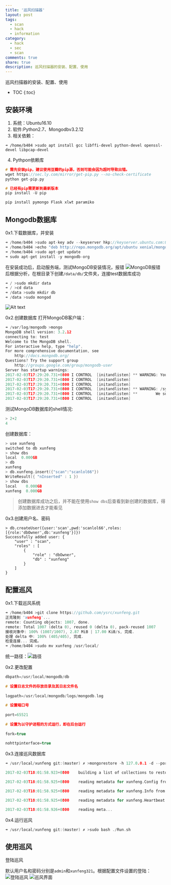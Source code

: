 ```yaml
---
title: '巡风扫描器'
layout: post
tags: 
  - scan
  - hack
  - information
category: 
  - hack
  - sec
  - scan
comments: true
share: true
description: 巡风扫描器的安装、配置、使用
---
```


巡风扫描器的安装、配置、使用

<!--more-->

* TOC
{:toc}


## 安装环境

1. 系统：Ubuntu16.10
2. 软件:Python2.7、Mongodbv3.2.12
3. 相关依赖：
```
➜ /home/b404 >sudo apt install gcc libffi-devel python-devel openssl-devel libpcap-devel
```
4. Pythpon依赖库

```c
# 需先安装pip，建议使用豆瓣的pip源，否则可能会因为超时导致出错。
wget https://sec.ly.com/mirror/get-pip.py --no-check-certificate
python get-pip.py

# 已经有pip需更新到最新版本
pip install -U pip

pip install pymongo Flask xlwt paramiko
```

## Mongodb数据库

0x1.下载数据库，并安装

```c
➜ /home/b404 >sudo apt-key adv --keyserver hkp://keyserver.ubuntu.com:80 --recv EA312927
➜ /home/b404 >echo "deb http://repo.mongodb.org/apt/ubuntu xenial/mongodb-org/3.2 multiverse" | sudo tee /etc/apt/sources.list.d/mongodb-org-3.2.list
➜ /home/b404 >sudo apt-get update
➜ sudo apt-get install -y mongodb-org
```

在安装成功后，启动服务端，测试MongoDB安装情况，报错
![MongoDB报错](/img/xunfeng/1486127676522.png)
后根据分析，在根目录下创建`/data/db/`文件夹，连接test数据库成功

```c
➜ / >sudo mkdir data     
➜ / >cd data 
➜ /data >sudo mkdir db
➜ /data >sudo mongod   
```
![Alt text](/img/xunfeng/1486128106371.png)

0x2.创建数据库
打开MongoDB客户端：

```c
➜ /var/log/mongodb >mongo
MongoDB shell version: 3.2.12
connecting to: test
Welcome to the MongoDB shell.
For interactive help, type "help".
For more comprehensive documentation, see
	http://docs.mongodb.org/
Questions? Try the support group
	http://groups.google.com/group/mongodb-user
Server has startup warnings: 
2017-02-03T17:29:20.731+0800 I CONTROL  [initandlisten] ** WARNING: You are running this process as the root user, which is not recommended.
2017-02-03T17:29:20.731+0800 I CONTROL  [initandlisten] 
2017-02-03T17:29:20.731+0800 I CONTROL  [initandlisten] 
2017-02-03T17:29:20.731+0800 I CONTROL  [initandlisten] ** WARNING: /sys/kernel/mm/transparent_hugepage/enabled is 'always'.
2017-02-03T17:29:20.731+0800 I CONTROL  [initandlisten] **        We suggest setting it to 'never'
2017-02-03T17:29:20.731+0800 I CONTROL  [initandlisten] 
```

测试MongoDB数据库的shell情况:


```c
> 2+2
4
```

创建数据库：

```c
> use xunfeng
switched to db xunfeng
> show dbs
local  0.000GB
> db
xunfeng
> db.xunfeng.insert({"scan":"scanlol66"})
WriteResult({ "nInserted" : 1 })
> show dbs
local    0.000GB
xunfeng  0.000GB
```

> 创建数据库成功之后，并不能在使用`show dbs`后查看到新创建的数据库，得添加数据进去才能看见

0x3.创建用户名、密码

```Shell
> db.createUser({user:'scan',pwd:'scanlol66',roles:[{role:'dbOwner',db:'xunfeng'}]})
Successfully added user: {
	"user" : "scan",
	"roles" : [
		{
			"role" : "dbOwner",
			"db" : "xunfeng"
		}
	]
}
```

## 配置巡风

0x1.下载巡风系统

```c
➜ /home/b404 >git clone https://github.com/ysrc/xunfeng.git
正克隆到 'xunfeng'...
remote: Counting objects: 1007, done.
remote: Total 1007 (delta 0), reused 0 (delta 0), pack-reused 1007
接收对象中: 100% (1007/1007), 2.87 MiB | 17.00 KiB/s, 完成.
处理 delta 中: 100% (405/405), 完成.
检查连接... 完成。
➜ /home/b404 >sudo mv xunfeng /usr/local/
```
统一路径：![路径](/img/xunfeng/1486130400185.png)

0x2.更改配置

```c
dbpath=/usr/local/mongodb/db
 
# 设置日志文件的存放目录及其日志文件名
 
logpath=/usr/local/mongodb/logs/mongodb.log
 
# 设置端口号
 
port=65521
 
# 设置为以守护进程的方式运行，即在后台运行
 
fork=true
 
nohttpinterface=true
```

0x3.连接巡风数据库

```c
➜ /usr/local/xunfeng git:(master) ✗ >mongorestore -h 127.0.0.1 -d --port 66571 xunfeng db

2017-02-03T18:01:58.923+0800	building a list of collections to restore from db dir

2017-02-03T18:01:58.925+0800	reading metadata for xunfeng.Config from db/Config.metadata.json

2017-02-03T18:01:58.925+0800	reading metadata for xunfeng.Info from db/Info.metadata.json

2017-02-03T18:01:58.925+0800	reading metadata for xunfeng.Heartbeat from db/Heartbeat.metadata.json

2017-02-03T18:01:58.926+0800	reading meta...
```

0x4.运行巡风

```c
➜ /usr/local/xunfeng git:(master) ✗ >sudo bash ./Run.sh
```

## 使用巡风

登陆巡风

默认用户名和密码分别是`admin`和`xunfeng321`。根据配置文件设置的登陆：
![登陆巡风](/img/xunfeng/1486130735504.png)
![巡风界面](/img/xunfeng/1486130852858.png)
